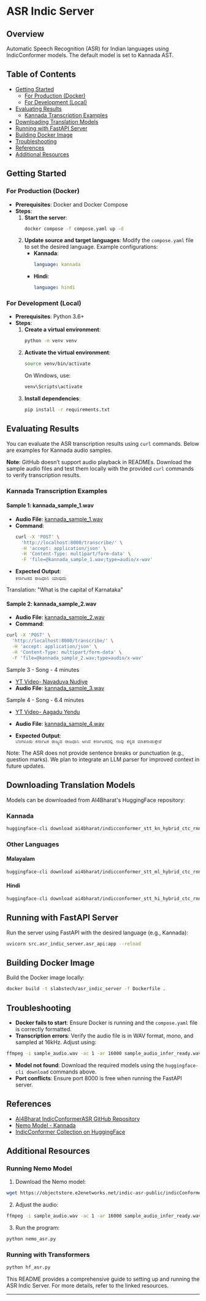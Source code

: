 # ASR Indic Server

## Overview

Automatic Speech Recognition (ASR) for Indian languages using IndicConformer models. The default model is set to Kannada AST.

## Table of Contents

- [Getting Started](#getting-started)
  - [For Production (Docker)](#for-production-docker)
  - [For Development (Local)](#for-development-local)
- [Evaluating Results](#evaluating-results)
  - [Kannada Transcription Examples](#kannada-transcription-examples)
- [Downloading Translation Models](#downloading-translation-models)
- [Running with FastAPI Server](#running-with-fastapi-server)
- [Building Docker Image](#building-docker-image)
- [Troubleshooting](#troubleshooting)
- [References](#references)
- [Additional Resources](#additional-resources)

## Getting Started

### For Production (Docker)

- **Prerequisites**: Docker and Docker Compose
- **Steps**:
  1. **Start the server**:
     ```bash
     docker compose -f compose.yaml up -d
     ```
  2. **Update source and target languages**:
     Modify the `compose.yaml` file to set the desired language. Example configurations:
     - **Kannada**:
       ```yaml
       language: kannada
       ```
     - **Hindi**:
       ```yaml
       language: hindi
       ```

### For Development (Local)

- **Prerequisites**: Python 3.6+
- **Steps**:
  1. **Create a virtual environment**:
     ```bash
     python -m venv venv
     ```
  2. **Activate the virtual environment**:
     ```bash
     source venv/bin/activate
     ```
     On Windows, use:
     ```bash
     venv\Scripts\activate
     ```
  3. **Install dependencies**:
     ```bash
     pip install -r requirements.txt
     ```

## Evaluating Results

You can evaluate the ASR transcription results using `curl` commands. Below are examples for Kannada audio samples.

**Note**: GitHub doesn’t support audio playback in READMEs. Download the sample audio files and test them locally with the provided `curl` commands to verify transcription results.

### Kannada Transcription Examples

#### Sample 1: kannada_sample_1.wav
- **Audio File**: [kannada_sample_1.wav](kannada_sample_1.wav)
- **Command**:
  ```bash
  curl -X 'POST' \
    'http://localhost:8000/transcribe/' \
    -H 'accept: application/json' \
    -H 'Content-Type: multipart/form-data' \
    -F 'file=@kannada_sample_1.wav;type=audio/x-wav'
  ```
- **Expected Output**:  
```ಕರ್ನಾಟಕದ ರಾಜಧಾನಿ ಯಾವುದು```

Translation: "What is the capital of Karnataka"

#### Sample 2: kannada_sample_2.wav
- **Audio File**: [kannada_sample_2.wav](kannada_sample_2.wav)
- **Command**:
```bash
curl -X 'POST' \
  'http://localhost:8000/transcribe/' \
  -H 'accept: application/json' \
  -H 'Content-Type: multipart/form-data' \
  -F 'file=@kannada_sample_2.wav;type=audio/x-wav'
```

Sample 3 - Song - 4 minutes
  -   [YT Video- Navaduva Nudiye](https://www.youtube.com/watch?v=LuZzhMN8ndQ)
  - **Audio File**: [kannada_sample_3.wav](kannada_sample_3.wav)

Sample 4 - Song - 6.4 minutes
- [YT Video- Aagadu Yendu](https://www.youtube.com/watch?v=-Oryie1c-gs)
- **Audio File**: [kannada_sample_4.wav](kannada_sample_4.wav)


- **Expected Output**:  
```ಬೆಂಗಳೂರು ಕರ್ನಾಟಕ ರಾಜ್ಯದ ರಾಜಧಾನಿ ಆಗಿದೆ ಕರ್ನಾಟಕದಲ್ಲಿ ನಾವು ಕನ್ನಡ ಮಾತನಾಡುತ್ತೇವೆ```

 Note: The ASR does not provide sentence breaks or punctuation (e.g., question marks). We plan to integrate an LLM parser for improved context in future updates.

## Downloading Translation Models

Models can be downloaded from AI4Bharat's HuggingFace repository:

### Kannada

```bash
huggingface-cli download ai4bharat/indicconformer_stt_kn_hybrid_ctc_rnnt_large
```

### Other Languages

#### Malayalam

```bash
huggingface-cli download ai4bharat/indicconformer_stt_ml_hybrid_ctc_rnnt_large
```

#### Hindi

```bash
huggingface-cli download ai4bharat/indicconformer_stt_hi_hybrid_ctc_rnnt_large
```

## Running with FastAPI Server

Run the server using FastAPI with the desired language (e.g., Kannada):

```bash
uvicorn src.asr_indic_server.asr_api:app --reload
```

## Building Docker Image

Build the Docker image locally:

```bash
docker build -t slabstech/asr_indic_server -f Dockerfile .
```

## Troubleshooting

- **Docker fails to start**: Ensure Docker is running and the `compose.yaml` file is correctly formatted.
- **Transcription errors**: Verify the audio file is in WAV format, mono, and sampled at 16kHz. Adjust using:

```bash
ffmpeg -i sample_audio.wav -ac 1 -ar 16000 sample_audio_infer_ready.wav -y
```

- **Model not found**: Download the required models using the `huggingface-cli download` commands above.
- **Port conflicts**: Ensure port 8000 is free when running the FastAPI server.

## References

- [AI4Bharat IndicConformerASR GitHub Repository](#)
- [Nemo Model - Kannada](#)
- [IndicConformer Collection on HuggingFace](#)

## Additional Resources

### Running Nemo Model

1. Download the Nemo model:

```bash
wget https://objectstore.e2enetworks.net/indic-asr-public/indicConformer/ai4b_indicConformer_kn.nemo -O kannada.nemo
```

2. Adjust the audio:

```bash
ffmpeg -i sample_audio.wav -ac 1 -ar 16000 sample_audio_infer_ready.wav -y
```

3. Run the program:

```bash
python nemo_asr.py
```

### Running with Transformers

```bash
python hf_asr.py
```

This README provides a comprehensive guide to setting up and running the ASR Indic Server. For more details, refer to the linked resources.

---